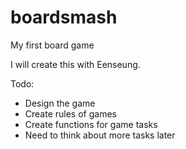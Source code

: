 # boardsmash
My first board game

I will create this with Eenseung. 

Todo: 
* Design the game
* Create rules of games
* Create functions for game tasks
* Need to think about more tasks later